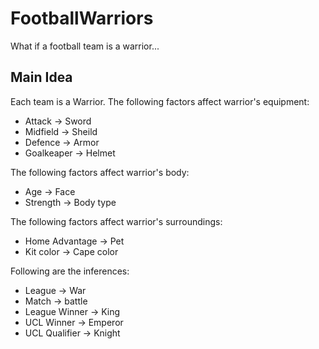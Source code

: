 # FootballWarriors
What if a football team is a warrior...

## Main Idea
Each team is a Warrior. The following factors affect warrior's equipment:
* Attack -> Sword
* Midfield -> Sheild
* Defence -> Armor
* Goalkeaper -> Helmet 

The following factors affect warrior's body:
* Age -> Face
* Strength -> Body type

The following factors affect warrior's surroundings:
* Home Advantage -> Pet
* Kit color -> Cape color

Following are the inferences:
* League -> War
* Match -> battle
* League Winner -> King
* UCL Winner -> Emperor
* UCL Qualifier -> Knight
